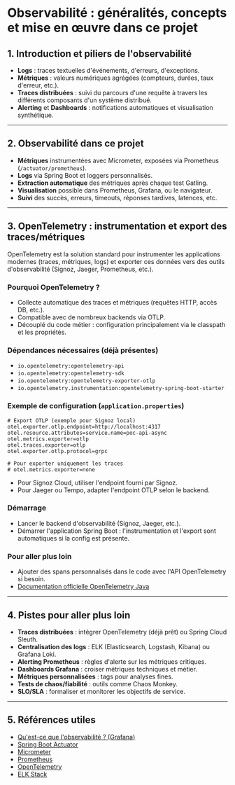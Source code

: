 # Observabilité : généralités, concepts et mise en œuvre dans ce projet

## 1. Introduction et piliers de l'observabilité

- **Logs** : traces textuelles d'événements, d'erreurs, d'exceptions.
- **Métriques** : valeurs numériques agrégées (compteurs, durées, taux d'erreur, etc.).
- **Traces distribuées** : suivi du parcours d'une requête à travers les différents composants d'un système distribué.
- **Alerting** et **Dashboards** : notifications automatiques et visualisation synthétique.

---

## 2. Observabilité dans ce projet

- **Métriques** instrumentées avec Micrometer, exposées via Prometheus (`/actuator/prometheus`).
- **Logs** via Spring Boot et loggers personnalisés.
- **Extraction automatique** des métriques après chaque test Gatling.
- **Visualisation** possible dans Prometheus, Grafana, ou le navigateur.
- **Suivi** des succès, erreurs, timeouts, réponses tardives, latences, etc.

---

## 3. OpenTelemetry : instrumentation et export des traces/métriques

OpenTelemetry est la solution standard pour instrumenter les applications modernes (traces, métriques, logs) et exporter ces données vers des outils d'observabilité (Signoz, Jaeger, Prometheus, etc.).

### Pourquoi OpenTelemetry ?
- Collecte automatique des traces et métriques (requêtes HTTP, accès DB, etc.).
- Compatible avec de nombreux backends via OTLP.
- Découplé du code métier : configuration principalement via le classpath et les propriétés.

### Dépendances nécessaires (déjà présentes)
- `io.opentelemetry:opentelemetry-api`
- `io.opentelemetry:opentelemetry-sdk`
- `io.opentelemetry:opentelemetry-exporter-otlp`
- `io.opentelemetry.instrumentation:opentelemetry-spring-boot-starter`

### Exemple de configuration (`application.properties`)
```
# Export OTLP (exemple pour Signoz local)
otel.exporter.otlp.endpoint=http://localhost:4317
otel.resource.attributes=service.name=poc-api-async
otel.metrics.exporter=otlp
otel.traces.exporter=otlp
otel.exporter.otlp.protocol=grpc

# Pour exporter uniquement les traces
# otel.metrics.exporter=none
```
- Pour Signoz Cloud, utiliser l'endpoint fourni par Signoz.
- Pour Jaeger ou Tempo, adapter l'endpoint OTLP selon le backend.

### Démarrage
- Lancer le backend d'observabilité (Signoz, Jaeger, etc.).
- Démarrer l'application Spring Boot : l'instrumentation et l'export sont automatiques si la config est présente.

### Pour aller plus loin
- Ajouter des spans personnalisés dans le code avec l'API OpenTelemetry si besoin.
- [Documentation officielle OpenTelemetry Java](https://opentelemetry.io/docs/instrumentation/java/)

---

## 4. Pistes pour aller plus loin

- **Traces distribuées** : intégrer OpenTelemetry (déjà prêt) ou Spring Cloud Sleuth.
- **Centralisation des logs** : ELK (Elasticsearch, Logstash, Kibana) ou Grafana Loki.
- **Alerting Prometheus** : règles d'alerte sur les métriques critiques.
- **Dashboards Grafana** : croiser métriques techniques et métier.
- **Métriques personnalisées** : tags pour analyses fines.
- **Tests de chaos/fiabilité** : outils comme Chaos Monkey.
- **SLO/SLA** : formaliser et monitorer les objectifs de service.

---

## 5. Références utiles

- [Qu'est-ce que l'observabilité ? (Grafana)](https://grafana.com/docs/grafana/latest/observability/)
- [Spring Boot Actuator](https://docs.spring.io/spring-boot/docs/current/reference/html/actuator.html)
- [Micrometer](https://micrometer.io/)
- [Prometheus](https://prometheus.io/)
- [OpenTelemetry](https://opentelemetry.io/)
- [ELK Stack](https://www.elastic.co/what-is/elk-stack) 